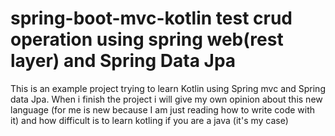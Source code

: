 # spring-boot-mvc-kotlin test crud operation using spring web(rest layer) and Spring Data Jpa

This is an example project trying to learn  Kotlin using Spring mvc and Spring data Jpa. When i finish the project i will
give my own opinion about this new language (for me is new because I am just reading how to write code with it) and how difficult is to learn kotling if you are a java (it's my case)


